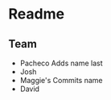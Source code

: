 # Readme
## Team
* Pacheco Adds name last
* Josh
* Maggie's Commits name
* David













<!-- End of File -->
